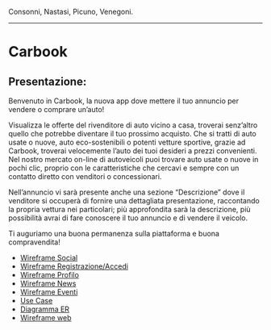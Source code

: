 Consonni, Nastasi, Picuno, Venegoni.
<hr>

<h1>Carbook</h1>

<h2>Presentazione: </h2>
<p>
Benvenuto in Carbook, la nuova app dove mettere il tuo annuncio per vendere o comprare un’auto!
 
Visualizza le offerte del rivenditore di auto vicino a casa, troverai senz’altro quello che potrebbe diventare il tuo prossimo acquisto. Che si tratti di auto usate o nuove, auto eco-sostenibili o potenti vetture sportive, grazie ad Carbook, troverai velocemente l’auto dei tuoi desideri a prezzi convenienti.
Nel nostro mercato on-line di autoveicoli puoi trovare auto usate o nuove in pochi clic, proprio con le caratteristiche che cercavi e sempre con un contatto diretto con venditori o concessionari.
 
Nell’annuncio vi sarà presente anche una sezione “Descrizione” dove il venditore si occuperà di fornire una dettagliata presentazione, raccontando la propria vettura nei particolari; più approfondita sarà la descrizione, più possibilità avrai di fare conoscere il tuo annuncio e di vendere il veicolo.
 
Ti auguriamo una buona permanenza sulla piattaforma e buona compravendita!

<ul>
<li><a href="https://wireframe.cc/w54CQa">Wireframe Social</a></li>
 <li><a href="https://wireframe.cc/5QKU0w">Wireframe Registrazione/Accedi</a></li>
 <li><a href="https://wireframe.cc/U3LoLr">Wireframe Profilo</a></li>
<li><a href="https://wireframe.cc/DyoQnj">Wireframe News</a></li>
<li><a href="https://wireframe.cc/AJ9ykL">Wireframe Eventi</a></li>
<li><a href="https://github.com/LucaNastasi/LibroAuto/blob/main/UseCase.png">Use Case</a></li>
<li><a href="https://github.com/LucaNastasi/LibroAuto/blob/main/diagramma-er-auto.png">Diagramma ER</a></li>
<li><a href="https://github.com/LucaNastasi/LibroAuto/tree/main/wireframeWeb">Wireframe web</a></li>
 

</ul>
</p>
